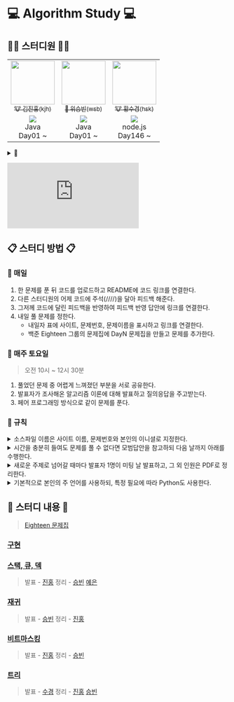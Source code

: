 # 💻 Algorithm Study 💻

## 👨‍💻 스터디원 👩‍💻
<table>
  <tr>
    <td align="center">
      <a href="https://github.com/deepredk">
        <img src="https://avatars.githubusercontent.com/u/33937365?v=4" width="100px;" alt=""/>
        <br />
        <sub>🐮 김진홍(kjh)</sub>
      </a>
    </td>
    <td align="center">
      <a href="https://github.com/Winning-Bean">
        <img src="https://avatars.githubusercontent.com/u/53260922?v=4" width="100px;" alt=""/>
        <br />
        <sub>🐯 위승빈(wsb)</sub>
      </a>
    </td>
    <td align="center">
      <a href="https://github.com/sukyeongh">
        <img src="https://avatars.githubusercontent.com/u/50071076?v=4" width="100px;" alt=""/>
        <br />
        <sub>🐮 황수경(hsk)</sub>
      </a>
    </td>
  </tr>
  <tr>
    <td align="center">
      <a href="https://solved.ac/deepred">
        <img src="http://mazassumnida.wtf/api/mini/generate_badge?boj=deepred">
      </a>
      <br />
      Java
      <br/>
      Day01 ~
    </td>
    <td align="center">
      <a href="https://solved.ac/wsb0722">
        <img src="http://mazassumnida.wtf/api/mini/generate_badge?boj=wsb0722">
      </a>
      <br />
      Java
      <br/>
      Day01 ~
    </td>
    <td align="center">
      <a href="https://solved.ac/hsk10271">
        <img src="http://mazassumnida.wtf/api/mini/generate_badge?boj=hsk10271">
      </a>
      <br />
      node.js
      <br/>
      Day146 ~ 
    </td>
  </tr>
</table>

<details>
<summary>🤝</summary>
  <table>
    <tr>
      <td align="center">
        <a href="https://github.com/jjklunicc">
          <img src="https://avatars.githubusercontent.com/u/55953594?v=4" width="100px;" alt=""/>
          <br />
          <sub>🐉 이예은(lye)</sub>
        </a>
      </td>
      <td align="center">
        <a href="https://github.com/cousim46">
          <img src="https://avatars.githubusercontent.com/u/67584874?v=4" width="100px;" alt=""/>
          <br />
          <sub>🐯 정회운(jhw)</sub>
        </a>
      </td>
    </tr>
    <tr>
      <td align="center">
        <a href="https://solved.ac/jjklunicc">
          <img src="http://mazassumnida.wtf/api/mini/generate_badge?boj=jjklunicc">
        </a>
        <br />
        C#
        <br/>
        Day01 ~ Day43
      </td>
      <td align="center">
        <a href="https://solved.ac/cousim46">
          <img src="http://mazassumnida.wtf/api/mini/generate_badge?boj=cousim46">
        </a>
        <br />
        Java
        <br/>
        Day01 ~ Day16
      </td>
    </tr>
  </table>
</details>

<embed src="https://bang9.github.io/static-d-day/?align=center&color=rgb%28255%2C132%2C58%29&format=day&prefix=%EC%8A%A4%ED%84%B0%EB%94%94&since=2020-12-27&suffix=%EC%A7%B8"></embed>

## 📋 스터디 방법 📋
### 📌 매일
1. 한 문제를 푼 뒤 코드를 업로드하고 README에 코드 링크를 연결한다.
2. 다른 스터디원의 어제 코드에 주석(////)을 달아 피드백 해준다.
3. 그저께 코드에 달린 피드백을 반영하여 피드백 반영 답안에 링크를 연결한다.
4. 내일 풀 문제를 정한다.
    * 내일자 표에 사이트, 문제번호, 문제이름을 표시하고 링크를 연결한다.
    * 백준 Eighteen 그룹의 문제집에 DayN 문제집을 만들고 문제를 추가한다.

### 📌 매주 토요일
> 오전 10시 ~ 12시 30분
1. 풀었던 문제 중 어렵게 느껴졌던 부분을 서로 공유한다.
2. 발표자가 조사해온 알고리즘 이론에 대해 발표하고 질의응답을 주고받는다.
3. 페어 프로그래밍 방식으로 같이 문제를 푼다.

### 📌 규칙
<details>
<summary>소스파일 이름은 사이트 이름, 문제번호와 본인의 이니셜로 지정한다.</summary>

* [백준](https://www.acmicpc.net) - 기본 알고리즘 문제 사이트
  * 기본 답안 : boj0000_hgd
  * 피드백 반영 답안 : boj0000_hgd_fb
  * 모범 답안 : boj0000_rank

</details>
<details>
<summary>시간을 충분히 들여도 문제를 풀 수 없다면 모범답안을 참고하되 다음 날까지 아래를 수행한다.</summary>

  1. 해당 소스코드 맨 위에 // 문제 실패 : 이유를 적는다.
      * 본인의 코드가 왜 안 됐는지를 이해한다.
      * 이해한대로 주석을 작성한다.
      * README의 답안에 *기울기*를 주어 링크한다.
  2. 모범 답안 맨 위에 // 문제 실패 - 모범 답안 을 적는다.
      * 모범 답안의 로직과 구현을 이해한다.
      * 이해한 로직과 구현을 각 줄의 주석으로 작성한다.
      * README의 피드백 반영 답안에 *기울기*를 주어 링크한다.

</details>

<details>
  <summary>새로운 주제로 넘어갈 때마다 발표자 1명이 미팅 날 발표하고, 그 외 인원은 PDF로 정리한다.</summary>
</details>

<details>
  <summary>기본적으로 본인의 주 언어를 사용하되, 특정 필요에 따라 Python도 사용한다.</summary>
</details>

## 📝 스터디 내용 📝
> [Eighteen 문제집](https://www.acmicpc.net/group/workbook/list/9797)

<!-- tier 리스트 S -->
[Unrated]: https://user-images.githubusercontent.com/33937365/126247607-85783912-c11a-4d50-ac36-8cc7dcb75cd2.png
[Bronze5]: https://user-images.githubusercontent.com/33937365/126247611-e362d727-17a4-4737-a232-5827e185ab7c.png
[Bronze4]: https://user-images.githubusercontent.com/33937365/126247612-89cbc675-e1d4-43a2-950b-1cb014dca697.png
[Bronze3]: https://user-images.githubusercontent.com/33937365/126247613-b8408610-7bc4-40f8-804f-a30a45ddbb68.png
[Bronze2]: https://user-images.githubusercontent.com/33937365/126247614-d85dc6ff-a520-4c00-82bd-eb593b156bd8.png
[Bronze1]: https://user-images.githubusercontent.com/33937365/126247616-04b2ab30-9891-4b7b-8cb4-38e99b97e834.png
[Silver5]: https://user-images.githubusercontent.com/33937365/126247618-38c5c905-672b-4d75-808e-8a7d45ea577d.png
[Silver4]: https://user-images.githubusercontent.com/33937365/126247620-ba2d1b96-b0aa-4b88-80c5-71569c69bbc3.png
[Silver3]: https://user-images.githubusercontent.com/33937365/126247621-1b55b7f4-3a79-4348-8a63-f00c1813853e.png
[Silver2]: https://user-images.githubusercontent.com/33937365/126247622-a83b30a9-6618-4593-b775-6f6730afd3f6.png
[Silver1]: https://user-images.githubusercontent.com/33937365/126247625-8d82f8ab-6f95-4ef8-a243-be31f548596e.png
[Gold5]: https://user-images.githubusercontent.com/33937365/126247627-2979d4d5-915a-4c4e-adb7-c171f9bafe28.png
[Gold4]: https://user-images.githubusercontent.com/33937365/126247629-b24e1e24-4579-450f-bc3c-f166361091dd.png
[Gold3]: https://user-images.githubusercontent.com/33937365/126247630-80fb15af-debc-451d-a937-6c9c6bfa693b.png
[Gold2]: https://user-images.githubusercontent.com/33937365/126247633-7112f6a6-57da-4d1d-953f-5414ba8ffc3d.png
[Gold1]: https://user-images.githubusercontent.com/33937365/126247635-42bd3af9-e129-4379-b44a-22d75de3def6.png
[Platinum5]: https://user-images.githubusercontent.com/33937365/126247636-763e3bc4-43a9-4724-8ce1-c2288aecb636.png
[Platinum4]: https://user-images.githubusercontent.com/33937365/126247637-af30d243-2771-4966-b0bb-0901b9fd4989.png
[Platinum3]: https://user-images.githubusercontent.com/33937365/126247640-cfd654db-86d8-42a9-8d1b-0f3494758330.png
[Platinum2]: https://user-images.githubusercontent.com/33937365/126247641-3e60e9a6-5116-4005-a87d-bfb59969c87a.png
[Platinum1]: https://user-images.githubusercontent.com/33937365/126247643-23bba5ac-52c4-442a-a88a-2eb8998f6446.png
[Diamond5]: https://user-images.githubusercontent.com/33937365/126247645-870445bf-25d9-45ce-9c07-a25949ffad21.png
[Diamond4]: https://user-images.githubusercontent.com/33937365/126247646-b2d7e328-c205-448d-a5bf-c6294c07edaa.png
[Diamond3]: https://user-images.githubusercontent.com/33937365/126247647-db568f94-882f-410c-bd1b-63d49c87623c.png
[Diamond2]: https://user-images.githubusercontent.com/33937365/126247648-52f92f07-0fb9-4b1d-a344-6e9b81d81044.png
[Diamond1]: https://user-images.githubusercontent.com/33937365/126247649-4d068f63-f5e1-40df-910e-dceeb2b7de99.png
[Ruby5]: https://user-images.githubusercontent.com/33937365/126247652-94013ea7-9a96-4068-b922-01535c85801d.png
[Ruby4]: https://user-images.githubusercontent.com/33937365/126247655-a10f7077-6341-416e-938c-b500b7022aca.png
[Ruby3]: https://user-images.githubusercontent.com/33937365/126247656-d0e16a36-5080-4585-a465-4e4f5302beef.png
[Ruby2]: https://user-images.githubusercontent.com/33937365/126247659-1d249660-02a2-4a95-966f-074f99df70fe.png
[Ruby1]: https://user-images.githubusercontent.com/33937365/126247660-8e0d236d-eaef-42b3-8983-28f9e6c94ff9.png
<!-- tier 리스트 E -->

### [구현](https://github.com/deepredk/BCU_Algorithm_Study/tree/main/Study1%20-%20Implementation)

### [스택, 큐, 덱](https://github.com/deepredk/BCU_Algorithm_Study/tree/main/Study2%20-%20Stack%2C%20Queue%2C%20Deque)
> 발표 - [진홍](https://github.com/Eighteeen/Algorithm_Study/blob/main/Study2%20-%20Stack%2C%20Queue%2C%20Deque/Week04/reference/kjh.pdf)
> 정리 - [승빈](https://github.com/Eighteeen/Algorithm_Study/blob/main/Study2%20-%20Stack%2C%20Queue%2C%20Deque/Week04/reference/wsb.pdf) [예은](https://github.com/Eighteeen/Algorithm_Study/blob/main/Study2%20-%20Stack%2C%20Queue%2C%20Deque/Week04/reference/lye.pdf)

### [재귀](https://github.com/deepredk/BCU_Algorithm_Study/tree/main/Study3%20-%20Recursion)
> 발표 - [승빈](https://github.com/Eighteeen/Algorithm_Study/blob/main/Study3%20-%20Recursion/Week08/reference/wsb.pdf)
> 정리 - [진홍](https://github.com/Eighteeen/Algorithm_Study/blob/main/Study3%20-%20Recursion/Week08/reference/kjh.pdf)

### [비트마스킹](https://github.com/deepredk/BCU_Algorithm_Study/tree/main/Study4%20-%20Bitmask)
> 발표 - [진홍](https://github.com/Eighteeen/Algorithm_Study/blob/main/Study3%20-%20Recursion/Week17/reference/kjh.pdf)
> 정리 - [승빈](https://github.com/Eighteeen/Algorithm_Study/blob/main/Study3%20-%20Recursion/Week17/reference/wsb.pdf)

### [트리](https://github.com/deepredk/BCU_Algorithm_Study/tree/main/Study5%20-%20Tree)
> 발표 - [수경](https://github.com/Eighteeen/Algorithm_Study/blob/main/Study4%20-%20Bitmask/Week25/reference/hsk.pdf)
> 정리 - [진홍](https://github.com/Eighteeen/Algorithm_Study/blob/main/Study4%20-%20Bitmask/Week25/reference/kjh.pdf) [승빈](https://github.com/Eighteeen/Algorithm_Study/blob/main/Study4%20-%20Bitmask/Week25/reference/wsb.pdf)